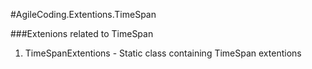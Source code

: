 ﻿#AgileCoding.Extentions.TimeSpan

###Extenions related to TimeSpan

1.	TimeSpanExtentions - Static class containing TimeSpan extentions
